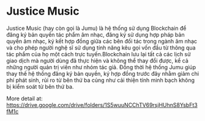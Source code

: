  # Justice Music
 
Justice Music (hay còn gọi là Jumu) là hệ thống sử dụng Blockchain để đăng ký bản quyền tác phẩm âm nhạc, đăng ký sử dụng hợp pháp bản quyền âm nhạc, ký kết hợp đồng giữa các bên đối tác trong ngành âm nhạc và cho phép người nghệ sĩ sử dụng tính năng kêu gọi vốn đầu từ thông qua tác phẩm của họ một cách trực tuyến.Blockchain lưu lại tất cả các lịch sử giao dịch mà người dùng đã thực hiện và không thể thay đổi được, kể cả những người quản trị viên như nhóm tác giả. Đồng thời hệ thống Jumu giúp thay thế hệ thống đăng ký bản quyền, ký hợp đồng trước đây nhằm giảm chi phí phát sinh, rủi ro từ bên thứ ba củng như cải thiện tính minh bạch không bị kiểm soát từ bên thứ ba.

More detail at: https://drive.google.com/drive/folders/1S5wuuNCChTV69rsjHUhnS8YsbFt3fM1c
